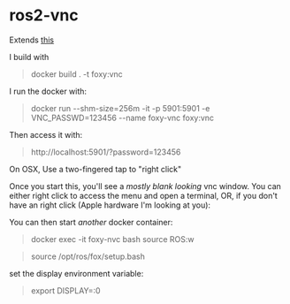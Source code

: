# ros2-vnc

Extends [this](https://github.com/bandi13/gui-docker)

I build with 
> docker build . -t foxy:vnc


I run the docker with:
> docker run --shm-size=256m -it -p 5901:5901 -e VNC_PASSWD=123456 --name foxy-vnc  foxy:vnc

Then access it with:
> http://localhost:5901/?password=123456

On OSX, Use a two-fingered tap to "right click" 

Once you start this, you'll see a _mostly blank looking_ vnc window.  You can either right click to access the menu and open a terminal, OR, if you don't have an right click (Apple hardware I'm looking at you):

You can then start *another* docker container:

> docker exec -it foxy-nvc bash
source ROS:w

> source /opt/ros/fox/setup.bash

set the display environment variable:

> export DISPLAY=:0

